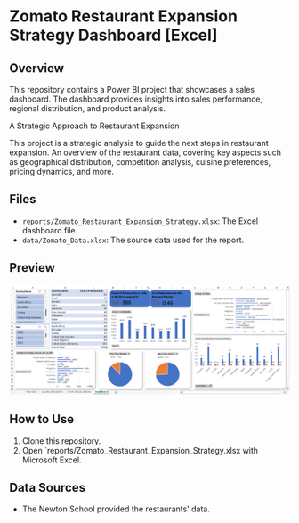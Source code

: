 # Zomato Restaurant Expansion Strategy Dashboard [Excel]

## Overview
This repository contains a Power BI project that showcases a sales dashboard. The dashboard provides insights into sales performance, regional distribution, and product analysis.

A Strategic Approach to Restaurant Expansion

This project is a strategic analysis to guide the next steps in restaurant expansion. An overview of the restaurant data, covering key aspects such as geographical distribution, competition analysis, cuisine preferences, pricing dynamics, and more.

## Files
- `reports/Zomato_Restaurant_Expansion_Strategy.xlsx`: The Excel dashboard file.
- `data/Zomato_Data.xlsx`: The source data used for the report.

## Preview
![Zomato Restaurant Expansion Strategy Dashboard Screenshot](exports/Zomato_Restaurant_Expansion_Strategy.png)

## How to Use
1. Clone this repository.
2. Open `reports/Zomato_Restaurant_Expansion_Strategy.xlsx with Microsoft Excel.

## Data Sources
- The Newton School provided the restaurants' data.
